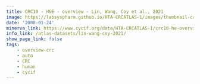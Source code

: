 ```yaml
---
title: CRC10 - H&E - overview - Lin, Wang, Coy et al., 2021
image: https://labsyspharm.github.io/HTA-CRCATLAS-1/images/thumbnail-crc10-he-overview.jpg
date: '2008-01-24'
minerva_link: https://www.cycif.org/data/HTA-CRCATLAS-1/crc10-he-overview
info_link: /atlas-datasets/lin-wang-coy-2021/
show_page_link: false
tags:
    - overview-crc
    - auto
    - CRC
    - human
    - cycif
---
```


